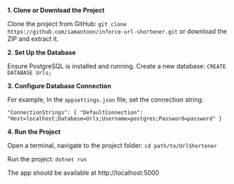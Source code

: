 **1.  Clone or Download the Project**

Clone the project from GitHub: `git clone https://github.com/iamantoon/inforce-url-shortener.git` or download the ZIP and extract it.

**2. Set Up the Database**

Ensure PostgreSQL is installed and running.
Create a new database: `CREATE DATABASE Urls;`

**3. Configure Database Connection**

For example, In the `appsettings.json` file, set the connection string: 

`
"ConnectionStrings": {
    "DefaultConnection": "Host=localhost;Database=Urls;Username=postgres;Password=password"
}
`

**4. Run the Project**

Open a terminal, navigate to the project folder: `cd path/to/UrlShortener`

Run the project: `dotnet run`

The app should be available at http://localhost:5000

